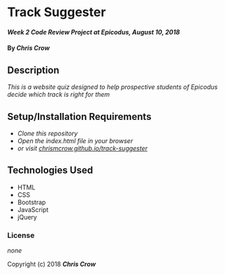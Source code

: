 # Track Suggester

#### _Week 2 Code Review Project at Epicodus, August 10, 2018_

#### By _**Chris Crow**_

## Description

_This is a website quiz designed to help prospective students of Epicodus decide which track is right for them_

## Setup/Installation Requirements

* _Clone this repository_
* _Open the index.html file in your browser_
* _or visit [chrismcrow.github.io/track-suggester](chrismcrow.github.io/track-suggester)_


## Technologies Used

* HTML
* CSS
* Bootstrap
* JavaScript
* jQuery

### License

*none*

Copyright (c) 2018 **_Chris Crow_**
